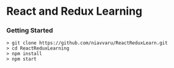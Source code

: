 # React and Redux Learning

### Getting Started

```
> git clone https://github.com/niavvaru/ReactReduxLearn.git
> cd ReactReduxLearning
> npm install
> npm start
```